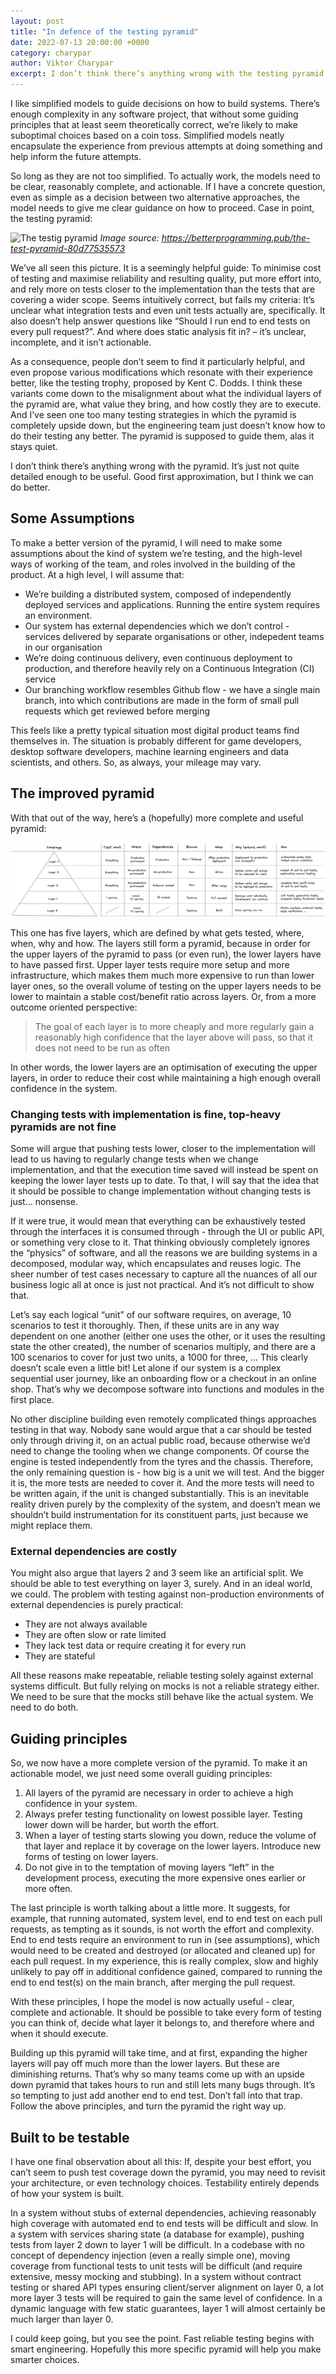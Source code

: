 ```yaml
---
layout: post
title: "In defence of the testing pyramid"
date: 2022-07-13 20:00:00 +0000
category: charypar
author: Viktor Charypar
excerpt: I don’t think there’s anything wrong with the testing pyramid. It’s just not quite detailed enough to be useful. Good first approximation, but we can do better.
---
```


I like simplified models to guide decisions on how to build systems. There’s enough complexity in any software project, that without some guiding principles that at least seem theoretically correct, we’re likely to make suboptimal choices based on a coin toss. Simplified models neatly encapsulate the experience from previous attempts at doing something and help inform the future attempts.

So long as they are not too simplified. To actually work, the models need to be clear, reasonably complete, and actionable. If I have a concrete question, even as simple as a decision between two alternative approaches, the model needs to give me clear guidance on how to proceed. Case in point, the testing pyramid:

![The testig pyramid](https://miro.medium.com/max/1400/1*Tcj3OsK8Kou7tCMQgeeCuw.png)
_Image source: <https://betterprogramming.pub/the-test-pyramid-80d77535573>_

We’ve all seen this picture. It is a seemingly helpful guide: To minimise cost of testing and maximise reliability and resulting quality, put more effort into, and rely more on tests closer to the implementation than the tests that are covering a wider scope. Seems intuitively correct, but fails my criteria: It’s unclear what integration tests and even unit tests actually are, specifically. It also doesn’t help answer questions like “Should I run end to end tests on every pull request?”. And where does static analysis fit in? – it’s unclear, incomplete, and it isn’t actionable.

As a consequence, people don’t seem to find it particularly helpful, and even propose various modifications which resonate with their experience better, like the testing trophy, proposed by Kent C. Dodds. I think these variants come down to the misalignment about what the individual layers of the pyramid are, what value they bring, and how costly they are to execute. And I’ve seen one too many testing strategies in which the pyramid is completely upside down, but the engineering team just doesn’t know how to do their testing any better. The pyramid is supposed to guide them, alas it stays quiet.

I don’t think there’s anything wrong with the pyramid. It’s just not quite detailed enough to be useful. Good first approximation, but I think we can do better.

## Some Assumptions

To make a better version of the pyramid, I will need to make some assumptions about the kind of system we’re testing, and the high-level ways of working of the team, and roles involved in the building of the product. At a high level, I will assume that:

* We’re building a distributed system, composed of independently deployed services and applications. Running the entire system requires an environment.
* Our system has external dependencies which we don’t control - services delivered by separate organisations or other, indepedent teams in our organisation
* We’re doing continuous delivery, even continuous deployment to production, and therefore heavily rely on a Continuous Integration (CI) service
* Our branching workflow resembles Github flow - we have a single main branch, into which contributions are made in the form of small pull requests which get reviewed before merging

This feels like a pretty typical situation most digital product teams find themselves in. The situation is probably different for game developers, desktop software developers, machine learning engineers and data scientists, and others. So, as always, your mileage may vary.

## The improved pyramid

With that out of the way, here’s a (hopefully) more complete and useful pyramid:

![Revised testig pyramid](/assets/charypar/testing-pyramid.png)

This one has five layers, which are defined by what gets tested, where, when, why and how. The layers still form a pyramid, because in order for the upper layers of the pyramid to pass (or even run), the lower layers have to have passed first. Upper layer tests require more setup and more infrastructure, which makes them much more expensive to run than lower layer ones, so the overall volume of testing on the upper layers needs to be lower to maintain a stable cost/benefit ratio across layers. Or, from a more outcome oriented perspective:

> The goal of each layer is to more cheaply and more regularly gain a reasonably high confidence that the layer above will pass, so that it does not need to be run as often

In other words, the lower layers are an optimisation of executing the upper layers, in order to reduce their cost while maintaining a high enough overall confidence in the system.

### Changing tests with implementation is fine, top-heavy pyramids are not fine

Some will argue that pushing tests lower, closer to the implementation will lead to us having to regularly change tests when we change implementation, and that the execution time saved will instead be spent on keeping the lower layer tests up to date. To that, I will say that the idea that it should be possible to change implementation without changing tests is just… nonsense.

If it were true, it would mean that everything can be exhaustively tested through the interfaces it is consumed through - through the UI or public API, or something very close to it. That thinking obviously completely ignores the “physics” of software, and all the reasons we are building systems in a decomposed, modular way, which encapsulates and reuses logic. The sheer number of test cases necessary to capture all the nuances of all our business logic all at once is just not practical. And it’s not difficult to show that.

Let’s say each logical “unit” of our software requires, on average, 10 scenarios to test it thoroughly. Then, if these units are in any way dependent on one another (either one uses the other, or it uses the resulting state the other created), the number of scenarios multiply, and there are a 100 scenarios to cover for just two units, a 1000 for three, … This clearly doesn’t scale even a little bit! Let alone if our system is a complex sequential user journey, like an onboarding flow or a checkout in an online shop. That’s why we decompose software into functions and modules in the first place.

No other discipline building even remotely complicated things approaches testing in that way. Nobody sane would argue that a car should be tested only through driving it, on an actual public road, because otherwise we’d need to change the tooling when we change components. Of course the engine is tested independently from the tyres and the chassis. Therefore, the only remaining question is - how big is a unit we will test. And the bigger it is, the more tests are needed to cover it. And the more tests will need to be written again, if the unit is changed substantially. This is an inevitable reality driven purely by the complexity of the system, and doesn’t mean we shouldn’t build instrumentation for its constituent parts, just because we might replace them.

### External dependencies are costly

You might also argue that layers 2 and 3 seem like an artificial split. We should be able to test everything on layer 3, surely. And in an ideal world, we could. The problem with testing against non-production environments of external dependencies is purely practical:

* They are not always available
* They are often slow or rate limited
* They lack test data or require creating it for every run
* They are stateful

All these reasons make repeatable, reliable testing solely against external systems difficult. But fully relying on mocks is not a reliable strategy either. We need to be sure that the mocks still behave like the actual system. We need to do both.

## Guiding principles

So, we now have a more complete version of the pyramid. To make it an actionable model, we just need some overall guiding principles:

1. All layers of the pyramid are necessary in order to achieve a high confidence in your system.
1. Always prefer testing functionality on lowest possible layer. Testing lower down will be harder, but worth the effort.
1. When a layer of testing starts slowing you down, reduce the volume of that layer and replace it by coverage on the lower layers. Introduce new forms of testing on lower layers.
1. Do not give in to the temptation of moving layers “left” in the development process, executing the more expensive ones earlier or more often.

The last principle is worth talking about a little more. It suggests, for example, that running automated, system level, end to end test on each pull requests, as tempting as it sounds, is not worth the effort and complexity. End to end tests require an environment to run in (see assumptions), which would need to be created and destroyed (or allocated and cleaned up) for each pull request. In my experience, this is really complex, slow and highly unlikely to pay off in additional confidence gained, compared to running the end to end test(s) on the main branch, after merging the pull request.

With these principles, I hope the model is now actually useful - clear, complete and actionable. It should be possible to take every form of testing you can think of, decide what layer it belongs to, and therefore where and when it should execute.

Building up this pyramid will take time, and at first, expanding the higher layers will pay off much more than the lower layers. But these are diminishing returns. That’s why so many teams come up with an upside down pyramid that takes hours to run and still lets many bugs through. It’s so tempting to just add another end to end test. Don’t fall into that trap. Follow the above principles, and turn the pyramid the right way up.

## Built to be testable

I have one final observation about all this: If, despite your best effort, you can’t seem to push test coverage down the pyramid, you may need to revisit your architecture, or even technology choices. Testability entirely depends of how your system is built.

In a system without stubs of external dependencies, achieving reasonably high coverage with automated end to end tests will be difficult and slow. In a system with services sharing state (a database for example), pushing tests from layer 2 down to layer 1 will be difficult. In a codebase with no concept of dependency injection (even a really simple one), moving coverage from functional tests to unit tests will be difficult (and require extensive, messy mocking and stubbing). In a system without contract testing or shared API types ensuring client/server alignment on layer 0, a lot more layer 3 tests will be required to gain the same level of confidence. In a dynamic language with few static guarantees, layer 1 will almost certainly be much larger than layer 0.

I could keep going, but you see the point. Fast reliable testing begins with smart engineering. Hopefully this more specific pyramid will help you make smarter choices.
